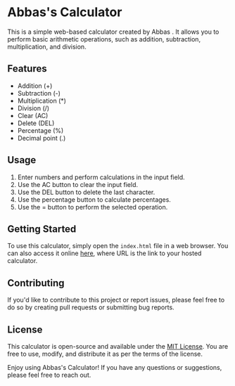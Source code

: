 # Abbas's Calculator

This is a simple web-based calculator created by Abbas . It allows you to perform basic arithmetic operations, such as addition, subtraction, multiplication, and division.

## Features

- Addition (+)
- Subtraction (-)
- Multiplication (*)
- Division (/)
- Clear (AC)
- Delete (DEL)
- Percentage (%)
- Decimal point (.)

## Usage

1. Enter numbers and perform calculations in the input field.
2. Use the AC button to clear the input field.
3. Use the DEL button to delete the last character.
4. Use the percentage button to calculate percentages.
5. Use the = button to perform the selected operation.

## Getting Started

To use this calculator, simply open the `index.html` file in a web browser. You can also access it online [here](URL), where URL is the link to your hosted calculator.

## Contributing

If you'd like to contribute to this project or report issues, please feel free to do so by creating pull requests or submitting bug reports.

## License

This calculator is open-source and available under the [MIT License](LICENSE). You are free to use, modify, and distribute it as per the terms of the license.

Enjoy using Abbas's Calculator! If you have any questions or suggestions, please feel free to reach out.
